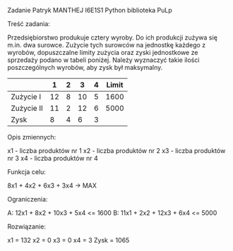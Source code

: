 Zadanie 
Patryk MANTHEJ I6E1S1 
Python biblioteka PuLp

Treść zadania:

Przedsiębiorstwo produkuje cztery wyroby. Do ich produkcji zużywa się m.in. dwa surowce. Zużycie tych surowców na jednostkę każdego z wyrobów, dopuszczalne limity zużycia oraz zyski jednostkowe ze sprzedaży podano w tabeli poniżej. Należy wyznaczyć takie ilości poszczególnych wyrobów, aby zysk był maksymalny.

|           | 1  | 2  | 3  | 4  | Limit            |
|---        |--- |--- |--- |--- |---               |
| Zużycie I | 12 | 8  | 10 | 5  | 1600             |
| Zużycie II| 11 | 2  | 12 | 6  | 5000             |
| Zysk      | 8  | 4  | 6  | 3  |                  |

Opis zmiennych:

x1 - liczba produktów nr 1 
x2 - liczba produktów nr 2 
x3 - liczba produktów nr 3 
x4 - liczba produktów nr 4

Funkcja celu:

8x1 + 4x2 + 6x3 + 3x4 -> MAX

Ograniczenia:

A: 12x1 + 8x2 + 10x3 + 5x4 <= 1600 
B: 11x1 + 2x2 + 12x3 + 6x4 <= 5000

Rozwiązanie:

x1 = 132 
x2 = 0 
x3 = 0 
x4 = 3
Zysk = 1065


